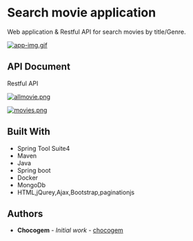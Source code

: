 # Search movie application

Web application & Restful API for search movies by title/Genre.

[![app-img.gif](https://i.postimg.cc/HWJh4rD9/app-img.gif)](https://postimg.cc/vDshGHm4)

## API Document
Restful API

[![allmovie.png](https://i.postimg.cc/tCCcp9BQ/allmovie.png)](https://postimg.cc/8s94bg8t)

[![movies.png](https://i.postimg.cc/KYXQkbDY/movies.png)](https://postimg.cc/k2cWzkZr)


## Built With

* Spring Tool Suite4
* Maven
* Java
* Spring boot
* Docker
* MongoDb
* HTML,jQurey,Ajax,Bootstrap,paginationjs

## Authors

* **Chocogem** - *Initial work* - [chocogem](https://github.com/chocogem)

